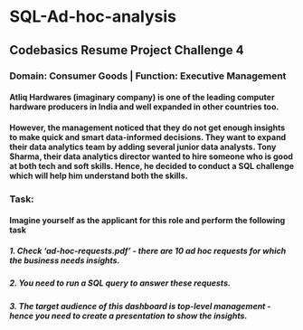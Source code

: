 # SQL-Ad-hoc-analysis
## Codebasics Resume Project Challenge 4

### Domain:  Consumer Goods | Function: Executive Management

#### Atliq Hardwares (imaginary company) is one of the leading computer hardware producers in India and well expanded in other countries too. 
#### However, the management noticed that they do not get enough insights to make quick and smart data-informed decisions. They want to expand their data analytics team by adding several junior data analysts. Tony Sharma, their data analytics director wanted to hire someone who is good at both tech and soft skills. Hence, he decided to conduct a SQL challenge which will help him understand both the skills.

### Task:  

#### Imagine yourself as the applicant for this role and perform the following task

##### 1.    Check ‘ad-hoc-requests.pdf’ - there are 10 ad hoc requests for which the business needs insights.
##### 2.    You need to run a SQL query to answer these requests. 
##### 3.    The target audience of this dashboard is top-level management - hence you need to create a presentation to show the insights.
